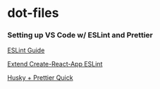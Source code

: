 # dot-files

### Setting up VS Code w/ ESLint and Prettier
[ESLint Guide](https://blog.geographer.fr/eslint-guide)

[Extend Create-React-App ESLint](https://medium.com/@pppped/extend-create-react-app-with-airbnbs-eslint-config-prettier-flow-and-react-testing-library-96627e9a9672)

[Husky + Prettier Quick](https://prettier.io/docs/en/precommit.html)
